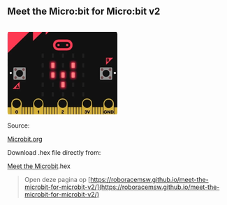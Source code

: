 ## Meet the Micro:bit for Micro:bit v2
<br/>
<img src="./microbit_beating_heart.webp" width="50%" height="50%">
<br/>

Source:</p>
[Microbit.org](https://microbit.org/get-started/user-guide/meet-the-microbit-program/)

Download .hex file directly from:</p>
[Meet the Microbit](https://microbit.org/get-started/getting-started/power-up-and-play/?microbit=v2&welcomeProgram=old&actions=optionTwo).hex

> Open deze pagina op [https://roboracemsw.github.io/meet-the-microbit-for-microbit-v2/](https://roboracemsw.github.io/meet-the-microbit-for-microbit-v2/)

